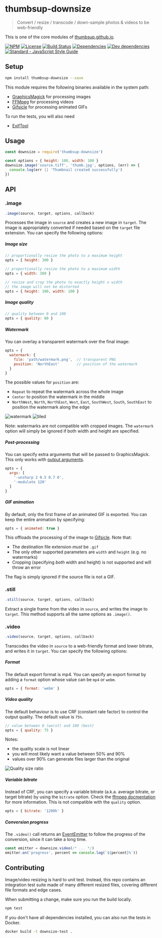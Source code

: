 # thumbsup-downsize

> Convert / resize / transcode / down-sample photos & videos to be web-friendly

This is one of the core modules of [thumbsup.github.io](https://thumbsup.github.io).

[![NPM](http://img.shields.io/npm/v/thumbsup-downsize.svg?style=flat-square)](https://npmjs.org/package/thumbsup-downsize)
[![License](http://img.shields.io/npm/l/thumbsup-downsize.svg?style=flat-square)](https://github.com/thumbsup/thumbsup-downsize)
[![Build Status](http://img.shields.io/travis/thumbsup/downsize.svg?style=flat-square)](http://travis-ci.org/thumbsup/downsize)
[![Dependencies](http://img.shields.io/david/thumbsup/downsize.svg?style=flat-square)](https://david-dm.org/thumbsup/downsize)
[![Dev dependencies](http://img.shields.io/david/dev/thumbsup/downsize.svg?style=flat-square)](https://david-dm.org/thumbsup/downsize)
[![Standard - JavaScript Style Guide](https://img.shields.io/badge/code_style-standard-brightgreen.svg)](http://standardjs.com/)

## Setup

```bash
npm install thumbsup-downsize --save
```

This module requires the following binaries available in the system path:

- [GraphicsMagick](http://www.graphicsmagick.org/) for processing images
- [FFMpeg](https://ffmpeg.org/) for processing videos
- [Gifsicle](http://www.lcdf.org/gifsicle/) for processing animated GIFs

To run the tests, you will also need

- [ExifTool](http://www.sno.phy.queensu.ca/~phil/exiftool/)

## Usage

```js
const downsize = require('thumbsup-downsize')

const options = { height: 100, width: 100 }
downsize.image('source.tiff', 'thumb.jpg', options, (err) => {
  console.log(err || 'Thumbnail created successfully')
})
```

## API

### .image

```js
.image(source, target, options, callback)
```

Processes the image in `source` and creates a new image in `target`.
The image is appropriately converted if needed based on the `target` file extension.
You can specify the following options:

##### Image size

```js
// proportionally resize the photo to a maximum height
opts = { height: 300 }

// proportionally resize the photo to a maximum width
opts = { width: 300 }

// resize and crop the photo to exactly height x width
// the image will not be distorted
opts = { height: 100, width: 100 }
```

##### Image quality

```js
// quality between 0 and 100
opts = { quality: 80 }
```

##### Watermark

You can overlay a transparent watermark over the final image:

```js
opts = {
  watermark: {
    file: 'path/watermark.png',  // transparent PNG
    position: 'NorthEast'        // position of the watermark
  }
}
```

The possible values for `position` are:

- `Repeat` to repeat the watermark across the whole image
- `Center` to position the watermark in the middle
- `NorthWest`, `North`, `NorthEast`, `West`, `East`, `SouthWest`, `South`, `SouthEast` to position the watermark along the edge

![watermark](docs/watermark.jpg) ![tiled](docs/watermark-tiled.jpg)

Note: watermarks are not compatible with cropped images.
The `watermark` option will simply be ignored if both width and height are specified.

##### Post-processing

You can specify extra arguments that will be passed to GraphicsMagick.
This only works with [output arguments](https://github.com/aheckmann/gm#custom-arguments).

```js
opts = {
  args: [
    '-unsharp 2 0.5 0.7 0',
    '-modulate 120'
  ]
}
```

##### GIF animation

By default, only the first frame of an animated GIF is exported.
You can keep the entire animation by specifying:

```js
opts = { animated: true }
```

This offloads the processing of the image to [Gifsicle](https://github.com/kohler/gifsicle).
Note that:

- The destination file extension *must* be `.gif`
- The only other supported parameters are `width` and `height` (e.g. no watermarks)
- Cropping (specifying *both* width and height) is not supported and will throw an error

The flag is simply ignored if the source file is not a GIF.

### .still

```js
.still(source, target, options, callback)
```

Extract a single frame from the video in `source`, and writes the image to `target`.
This method supports all  the same options as `.image()`.

### .video

```js
.video(source, target, options, callback)
```

Transcodes the video in `source` to a web-friendly format and lower bitrate, and writes it in `target`.
You can specify the following options:

##### Format

The default export format is mp4. You can specify an export format by adding a `format` option whose value can be `mp4` or `webm`.

```js
opts = { format: 'webm' }
```

##### Video quality

The default behaviour is to use CRF (constant rate factor) to control the output quality.
The default value is `75%`.

```js
// value between 0 (worst) and 100 (best)
opts = { quality: 75 }
```

Notes:

- the quality scale is not linear
- you will most likely want a value between 50% and 90%
- values over 90% can generate files larger than the original

![Quality size ratio](docs/quality.png)

##### Variable bitrate

Instead of CRF, you can specify a variable bitrate (a.k.a. average bitrate, or target bitrate) by using the `bitrate` option.
Check the [ffmpeg docmentation](https://trac.ffmpeg.org/wiki/Encode/H.264) for more information.
This is not compatible with the `quality` option.

```js
opts = { bitrate: '1200k' }
```

##### Conversion progress

The `.video()` call returns an [EventEmitter](https://nodejs.org/api/events.html)
to follow the progress of the conversion, since it can take a long time.

```js
const emitter = downsize.video(/* ... */)
emitter.on('progress', percent => console.log(`${percent}%`))
```

## Contributing

Image/video resizing is hard to unit test.
Instead, this repo contains an integration test suite made of many different resized files,
covering different file formats and edge cases.

When submitting a change, make sure you run the build locally.

```bash
npm test
```

If you don't have all dependencies installed, you can also run the tests in Docker.

```bash
docker build -t downsize-test .
```
